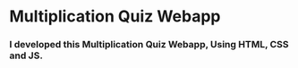 <h1>Multiplication Quiz Webapp</h1>
<h3>I developed this Multiplication Quiz Webapp, Using HTML, CSS and JS.</h3>

